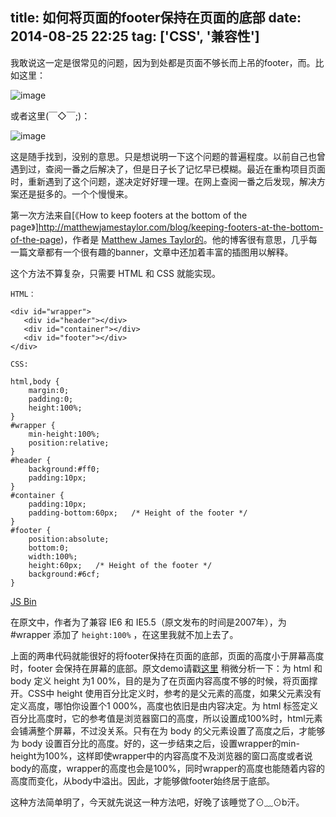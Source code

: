 title: 如何将页面的footer保持在页面的底部
date: 2014-08-25 22:25
tag: ['CSS', '兼容性']
---

我敢说这一定是很常见的问题，因为到处都是页面不够长而上吊的footer，而。比如这里：

![image](http://ncuey-crispelite.stor.sinaapp.com/QQ20140825-1.png)

或者这里(￣◇￣;)：

![image](http://ncuey-crispelite.stor.sinaapp.com/QQ20140826-1.png)

这是随手找到，没别的意思。只是想说明一下这个问题的普遍程度。以前自己也曾遇到过，查阅一番之后解决了，但是日子长了记忆早已模糊。最近在重构项目页面时，重新遇到了这个问题，遂决定好好理一理。在网上查阅一番之后发现，解决方案还是挺多的。一个个慢慢来。

第一次方法来自[《How to keep footers at the bottom of the page》]http://matthewjamestaylor.com/blog/keeping-footers-at-the-bottom-of-the-page)，作者是 [Matthew James Taylor的](http://matthewjamestaylor.com/about)。他的博客很有意思，几乎每一篇文章都有一个很有趣的banner，文章中还加着丰富的插图用以解释。

这个方法不算复杂，只需要 HTML 和 CSS 就能实现。
    
    HTML：
    
    <div id="wrapper">
       <div id="header"></div>
       <div id="container"></div>
       <div id="footer"></div>
    </div>
    
    CSS:
    
    html,body {
		margin:0;
   		padding:0;
   		height:100%;
    }
    #wrapper {
     	min-height:100%;
     	position:relative;
    }
    #header {
     	background:#ff0;
     	padding:10px;
    }
    #container {
     	padding:10px;
     	padding-bottom:60px;   /* Height of the footer */
    }
    #footer {
     	position:absolute;
     	bottom:0;
     	width:100%;
     	height:60px;   /* Height of the footer */
     	background:#6cf;
    }

<a class="jsbin-embed" href="http://jsbin.com/ziqim/15/embed?html,css,output">JS Bin</a><script src="http://static.jsbin.com/js/embed.js"></script>

在原文中，作者为了兼容 IE6 和 IE5.5（原文发布的时间是2007年），为 #wrapper 添加了 `height:100%` ，在这里我就不加上去了。

上面的两串代码就能很好的将footer保持在页面的底部，页面的高度小于屏幕高度时，footer 会保持在屏幕的底部。原文demo请戳[这里](http://matthewjamestaylor.com/blog/bottom-footer-demo.htm)
稍微分析一下：为 html 和 body 定义 height 为1 00%，目的是为了在页面内容高度不够的时候，将页面撑开。CSS中 height 使用百分比定义时，参考的是父元素的高度，如果父元素没有定义高度，哪怕你设置个1 000%，高度也依旧是由内容决定。为 html 标签定义百分比高度时，它的参考值是浏览器窗口的高度，所以设置成100%时，html元素会铺满整个屏幕，不过没关系。只有在为 body 的父元素设置了高度之后，才能够为 body 设置百分比的高度。好的，这一步结束之后，设置wrapper的min-height为100%，这样即使wrapper中的内容高度不及浏览器的窗口高度或者说body的高度，wrapper的高度也会是100%，同时wrapper的高度也能随着内容的高度而变化，从body中溢出。因此，才能够做footer始终居于底部。

这种方法简单明了，今天就先说这一种方法吧，好晚了该睡觉了⊙﹏⊙b汗。



